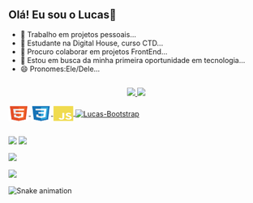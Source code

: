 ## Olá! Eu sou o Lucas👋


- 🔭 Trabalho em projetos pessoais...
- 🌱 Estudante na Digital House, curso CTD...
- 👯 Procuro colaborar em projetos FrontEnd...
- 🤔 Estou em busca da minha primeira oportunidade em tecnologia...
- 😄 Pronomes:Ele/Dele...
##

<div align="center">
  <a href="https://github.com/Lucas5497">
  <img height="180em" src="https://github-readme-stats.vercel.app/api?username=Lucas5497&show_icons=true&theme=monokai&include_all_commits=true&count_private=true"/>
  <img height="180em" src="https://github-readme-stats.vercel.app/api/top-langs/?username=Lucas5497&layout=compact&langs_count=7&theme=monokai"/>
</div>
<div style="display: inline_block"><br>
  
  <img align="center" alt="Lucas-HTML" height="30" width="40" src="https://raw.githubusercontent.com/devicons/devicon/master/icons/html5/html5-original.svg">
  <img align="center" alt="Lucas-CSS" height="30" width="40" src="https://raw.githubusercontent.com/devicons/devicon/master/icons/css3/css3-original.svg">
  <img align="center" alt="Lucas-Js" height="30" width="40" src="https://raw.githubusercontent.com/devicons/devicon/master/icons/javascript/javascript-plain.svg">
  <img align="center" alt="Lucas-Bootstrap" height="30" width="40" src="https://cdn.jsdelivr.net/gh/devicons/devicon/icons/bootstrap/bootstrap-plain-wordmark.svg">
   

</div>
  
  ##
 
<div> 
  
 <a href="https://discord.com/channels/@Lucas%20Lopes#2814" target="_blank"><img src="https://img.shields.io/badge/Discord-7289DA?style=for-the-badge&logo=discord&logoColor=white" target="_blank"></a> 
  <a href = "mailto:lucasanselmoluizlopes@gmail.com"><img src="https://img.shields.io/badge/Gmail-D14836?style=for-the-badge&logo=gmail&logoColor=white" target="_blank"></a>
  
  <a href= "https://www.linkedin.com/in/lucas-anselmo-luiz-lopes" target="_blank"><img src="https://img.shields.io/badge/-LinkedIn-%230077B5?style=for-the-badge&logo=linkedin&logoColor=white" target="_blank"></a> 
  
  <a href="https://api.whatsapp.com/send?phone=5511981511411&text=Ooi" target="_blank">
    <img src="https://img.shields.io/badge/WhatsApp-25D366?style=for-the-badge&logo=whatsapp&logoColor=white" target="_blank">
  </a>
  
  ![Snake animation](https://github.com/Lucas5497/Lucas5497/blob/output/github-contribution-grid-snake.svg)
 
</div>
